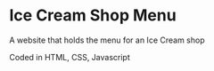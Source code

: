 # Ice Cream Shop Menu

A website that holds the menu for an Ice Cream shop

Coded in HTML, CSS, Javascript